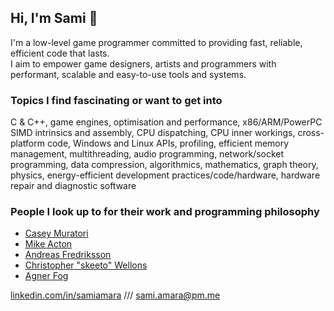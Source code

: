 ## Hi, I'm Sami :wave:

I'm a low-level game programmer committed to providing fast, reliable, efficient code that lasts.  
I aim to empower game designers, artists and programmers with performant, scalable and easy-to-use tools and systems.

### Topics I find fascinating or want to get into
C & C++, game engines, optimisation and performance, x86/ARM/PowerPC SIMD intrinsics and assembly, CPU dispatching, CPU inner workings, cross-platform code, Windows and Linux APIs, profiling, efficient memory management, multithreading, audio programming, network/socket programming, data compression, algorithmics, mathematics, graph theory, physics, energy-efficient development practices/code/hardware, hardware repair and diagnostic software

### People I look up to for their work and programming philosophy
- [Casey Muratori](https://handmadehero.org/)
- [Mike Acton](https://youtu.be/rX0ItVEVjHc)
- [Andreas Fredriksson](https://guide.handmade-seattle.com/c/2021/context-is-everything/)
- [Christopher "skeeto" Wellons](https://nullprogram.com/)
- [Agner Fog](https://www.agner.org/optimize/)

[linkedin.com/in/samiamara](https://www.linkedin.com/in/samiamara/) /// [sami.amara@pm.me](mailto:sami.amara@pm.me)
